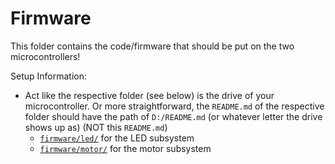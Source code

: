 # Firmware

This folder contains the code/firmware that should be put on the two microcontrollers!

Setup Information:
- Act like the respective folder (see below) is the drive of your microcontroller. Or more straightforward, the `README.md` of the respective folder should have the path of `D:/README.md` (or whatever letter the drive shows up as) (NOT this `README.md`)
    - [`firmware/led/`](</firmware/led/>) for the LED subsystem
    - [`firmware/motor/`](</firmware/motor/>) for the motor subsystem
